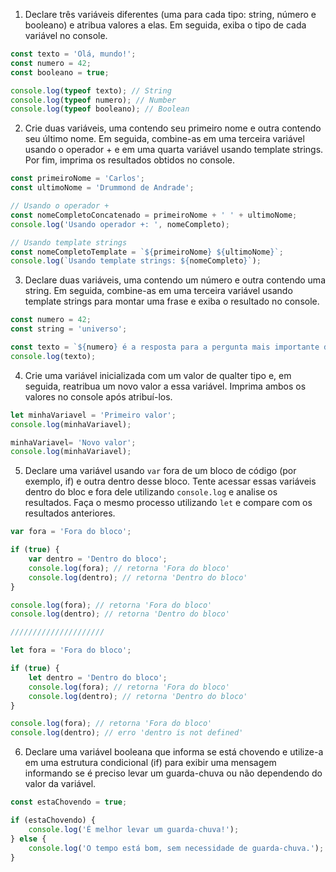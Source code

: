 1) Declare três variáveis diferentes (uma para cada tipo: string, número e booleano) e atribua valores a elas. Em seguida, exiba o tipo de cada variável no console.

```js
const texto = 'Olá, mundo!';
const numero = 42;
const booleano = true;

console.log(typeof texto); // String
console.log(typeof numero); // Number
console.log(typeof booleano); // Boolean
```

2) Crie duas variáveis, uma contendo seu primeiro nome e outra contendo seu último nome. Em seguida, combine-as em uma terceira variável usando o operador + e em uma quarta variável usando template strings. Por fim, imprima os resultados obtidos no console.

```js
const primeiroNome = 'Carlos';
const ultimoNome = 'Drummond de Andrade';

// Usando o operador +
const nomeCompletoConcatenado = primeiroNome + ' ' + ultimoNome;
console.log('Usando operador +: ', nomeCompleto);

// Usando template strings
const nomeCompletoTemplate = `${primeiroNome} ${ultimoNome}`;
console.log(`Usando template strings: ${nomeCompleto}`);
```

3) Declare duas variáveis, uma contendo um número e outra contendo uma string. Em seguida, combine-as em uma terceira variável usando template strings para montar uma frase e exiba o resultado no console.

```js
const numero = 42;
const string = 'universo';

const texto = `${numero} é a resposta para a pergunta mais importante do ${universo}`;
console.log(texto);
```

4) Crie uma variável inicializada com um valor de qualter tipo e, em seguida, reatribua um novo valor a essa variável. Imprima ambos os valores no console após atribuí-los.

```js
let minhaVariavel = 'Primeiro valor';
console.log(minhaVariavel);

minhaVariavel= 'Novo valor';
console.log(minhaVariavel);
```

5) Declare uma variável usando `var` fora de um bloco de código (por exemplo, if) e outra dentro desse bloco. Tente acessar essas variáveis dentro do bloc e fora dele utilizando `console.log` e analise os resultados. Faça o mesmo processo utilizando `let` e compare com os resultados anteriores.

```js
var fora = 'Fora do bloco';

if (true) {
    var dentro = 'Dentro do bloco';
    console.log(fora); // retorna 'Fora do bloco'
    console.log(dentro); // retorna 'Dentro do bloco'
}

console.log(fora); // retorna 'Fora do bloco'
console.log(dentro); // retorna 'Dentro do bloco'

/////////////////////

let fora = 'Fora do bloco';

if (true) {
    let dentro = 'Dentro do bloco';
    console.log(fora); // retorna 'Fora do bloco'
    console.log(dentro); // retorna 'Dentro do bloco'
}

console.log(fora); // retorna 'Fora do bloco'
console.log(dentro); // erro 'dentro is not defined'
```

6) Declare uma variável booleana que informa se está chovendo e utilize-a em uma estrutura condicional (if) para exibir uma mensagem informando se é preciso levar um guarda-chuva ou não dependendo do valor da variável.

```js
const estaChovendo = true;

if (estaChovendo) {
    console.log('É melhor levar um guarda-chuva!');
} else {
    console.log('O tempo está bom, sem necessidade de guarda-chuva.');
}
```
